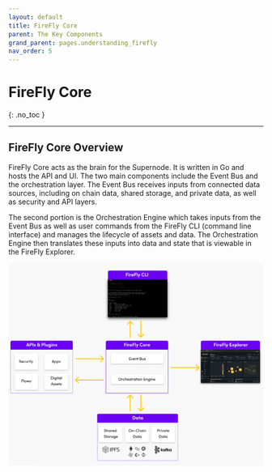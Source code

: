 ```yaml
---
layout: default
title: FireFly Core
parent: The Key Components
grand_parent: pages.understanding_firefly
nav_order: 5
---
```


# FireFly Core

{: .no_toc }

---

## FireFly Core Overview

FireFly Core acts as the brain for the Supernode. It is written in Go and hosts the API and UI. The two main components include the Event Bus and the orchestration layer. The Event Bus receives inputs from connected data sources, including on chain data, shared storage, and private data, as well as security and API layers.

The second portion is the Orchestration Engine which takes inputs from the Event Bus as well as user commands from the FireFly CLI (command line interface) and manages the lifecycle of assets and data. The Orchestration Engine then translates these inputs into data and state that is viewable in the FireFly Explorer.

![FireFly Core](../../images/firefly_core.png "FireFly Core")
